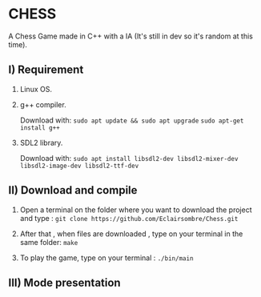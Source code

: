 # CHESS
A Chess Game made in C++ with a IA (It's still in dev so it's random at this time).

## I) Requirement
1. Linux OS.
2.  g++ compiler. 

    Download with: 
    ```sudo apt update && sudo apt upgrade``` 
    ```sudo apt-get install g++ ```

3. SDL2 library.

    Download with: 
    ```sudo apt install libsdl2-dev libsdl2-mixer-dev libsdl2-image-dev libsdl2-ttf-dev```
    
    




## II) Download and compile  
1. Open a terminal on the folder where you want to download the project and type : 
   ```git clone https://github.com/Eclairsombre/Chess.git```
2. After that , when files are downloaded , type on your terminal  in the same folder: 
   ```make```   
     
3. To play the game, type on your terminal : ```./bin/main```  
  

## III) Mode presentation


